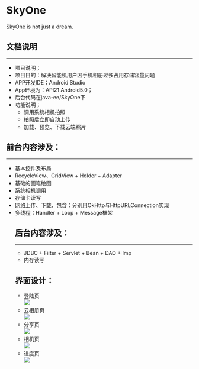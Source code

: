 # SkyOne
SkyOne is not just a dream.
<h2>文档说明</h2>
<hr>
<ul>
<li>项目说明；</li>
<li>项目目的：解决智能机用户因手机相册过多占用存储容量问题</li>
<li>APP开发IDE；Android Studio</li>
<li>App环境为：API21 Android5.0；</li>
<li>后台代码在java-ee/SkyOne下</li>
<li>功能说明；
<ul>
<li>调用系统相机拍照</li>
<li>拍照后立即自动上传</li>
<li>加载、预览、下载云端照片</li>
</ul>
</li>
</ul>
<h2>前台内容涉及：</h2>
<hr>
<ul>
<li>基本控件及布局</li>
<li>RecycleView、GridView + Holder + Adapter</li>
<li>基础的画笔绘图</li>
<li>系统相机调用</li>
<li>存储卡读写</li>
<li>网络上传、下载，包含：分别用OkHttp与HttpURLConnection实现</li>
<li>多线程：Handler + Loop + Message框架</li>

<h2>后台内容涉及：</h2>
<hr>
<ul>
<li>JDBC + Filter + Servlet + Bean + DAO + Imp</li>
<li>内存读写</li>
</ul>
<h2>界面设计：</h2>
<ul>
<li>登陆页<br/><img src="/SkyOne/readme_pic/login.jpg"></li>
<li>云相册页<br/><img src="/SkyOne/readme_pic/photos.jpg"></li>
<li>分享页<br/><img src="/SkyOne/readme_pic/shares.jpg"></li>
<li>相机页<br/><img src="/SkyOne/readme_pic/camera.jpg"></li>
<li>进度页<br/><img src="/SkyOne/readme_pic/timer.jpg"></li>
</ul>

